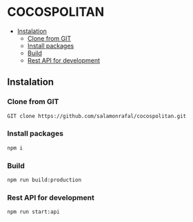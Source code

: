 # COCOSPOLITAN

* [Instalation](#instalation)
    * [Clone from GIT](#clone-from-git)
    * [Install packages](#install-packages) 
    * [Build](#build)  
    * [Rest API for development](#rest-api-for-development)

## Instalation
### Clone from GIT

```bash
GIT clone https://github.com/salamonrafal/cocospolitan.git
```

### Install packages

```bash 
npm i
```

### Build 

```bash
npm run build:production
```

### Rest API for development

```bash
npm run start:api
```